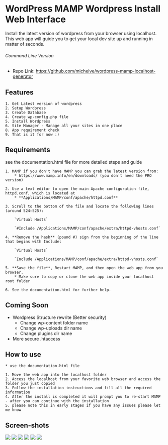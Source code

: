 
# WordPress MAMP Wordpress Install Web Interface
Install the latest version of wordpress from your browser using localhost. This web app will guide you to get your local dev site up and running in matter of seconds. 


###### Command Line Version
* Repo Link: https://github.com/michelve/wordpress-mamp-localhost-generator

## Features
	1. Get Latest version of wordpress
	2. Setup Wordpress
	3. Create Database
	4. Create wp-config.php file
	5. Install Wordpress
	6. Site Manager - Manage all your sites in one place
	8. App requirement check
	9. That is it for now :)


## Requirements 
see the documentation.html file for more detailed steps and guide 


	1. MAMP if you don't have MAMP you can grab the latest version from: 
		* https://www.mamp.info/en/downloads/ (you don't need the PRO version)

	2. Use a text editor to open the main Apache configuration file, httpd.conf, which is located at
		* **Applications/MAMP/conf/apache/httpd.conf**

	3. Scroll to the bottom of the file and locate the following lines (around 524–525):

		`Virtual Hosts`

		`#Include /Applications/MAMP/conf/apache/extra/httpd-vhosts.conf`

	4. **Remove the hash** (pound #) sign from the beginning of the line that begins with Include:

		`Virtual Hosts`

		`Include /Applications/MAMP/conf/apache/extra/httpd-vhosts.conf`

	5. **Save the file**, Restart MAMP, and then open the web app from you browser.
		* Make sure to copy or clone the web app inside your localhost root folder

	6. See the documentation.html for further help.


## Coming Soon
* Wordpress Structure rewrite (Better security)
	* Change wp-content folder name
	* Change wp-uploads dir name
	* Change plugins dir name
* More secure .htaccess


## How to use
	* use the documentation.html file 

	1. Move the web app into the localhost folder 
	2. Access the localhost from your favorite web browser and access the folder you just copied
	3. Follow the installation instructions and fill all the required information
	4. After the install is completed it will prompt you to re-start MAMP - after you can continue with the installation
	5. please note this in early stages if you have any issues please let me know


## Screen-shots

<img src="https://raw.githubusercontent.com/michelve/WordPress-MAMP-Wordpress-Install-Web-Interface-/master/core/images/app.png"/>

<img src="https://raw.githubusercontent.com/michelve/WordPress-MAMP-Wordpress-Install-Web-Interface-/master/core/images/check.png"/>

<img src="https://raw.githubusercontent.com/michelve/WordPress-MAMP-Wordpress-Install-Web-Interface-/master/core/images/sitemanager.png"/>

<img src="https://raw.githubusercontent.com/michelve/WordPress-MAMP-Wordpress-Install-Web-Interface-/master/core/images/confirm.png"/>

<img src="https://raw.githubusercontent.com/michelve/WordPress-MAMP-Wordpress-Install-Web-Interface-/master/core/images/done.png"/>

<img src="https://raw.githubusercontent.com/michelve/WordPress-MAMP-Wordpress-Install-Web-Interface-/master/core/images/doc.png"/>
